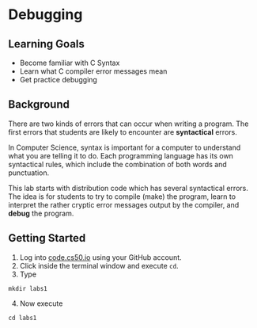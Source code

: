 # Debugging

## Learning Goals
  * Become familiar with C Syntax
  * Learn what C compiler error messages mean
  * Get practice debugging

## Background

There are two kinds of errors that can occur when writing a program. The first errors that students are likely to encounter are **syntactical** errors.

In Computer Science, syntax is important for a computer to understand what you are telling it to do. Each programming language has its own syntactical rules, which include the combination of both words and punctuation. 

This lab starts with distribution code which has several syntactical errors. The idea is for students to try to compile (make) the program, learn to interpret the rather cryptic error messages output by the compiler, and **debug** the program.

## Getting Started

1. Log into [code.cs50.io](https://code.cs50.io/) using your GitHub account. 
2. Click inside the terminal window and execute `cd`.
3. Type 
```
mkdir labs1
```
4. Now execute
```
cd labs1
```



